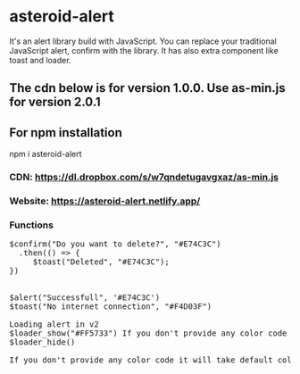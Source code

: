 # asteroid-alert
It's an alert library build with JavaScript. You can replace your traditional JavaScript alert, confirm with the library. It has also extra component like toast and loader.

## The cdn below is for version 1.0.0. Use as-min.js for version 2.0.1
## For npm installation
   npm i asteroid-alert
### CDN: https://dl.dropbox.com/s/w7qndetugavgxaz/as-min.js
### Website: https://asteroid-alert.netlify.app/

### Functions
<pre>
$confirm("Do you want to delete?", "#E74C3C")
  .then(() => {
     $toast("Deleted", "#E74C3C");
})<br>
  
$alert("Successfull", '#E74C3C') 
$toast("No internet connection", "#F4D03F")

Loading alert in v2
$loader_show("#FF5733") If you don't provide any color code it will take default color
$loader_hide()

If you don't provide any color code it will take default color
</pre>
